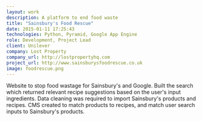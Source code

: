 ```yaml
---
layout: work
description: A platform to end food waste
title: "Sainsbury's Food Rescue"
date: 2015-01-11 17:25:43
technologies: Python, Pyramid, Google App Engine
role: Development, Project Lead
client: Unilever
company: Lost Property
company_url: http://lostpropertyhq.com
project_url: http://www.sainsburysfoodrescue.co.uk
image: foodrescue.png
---
```

Website to stop food wastage for Sainsbury's and Google. Built the search which returned relevant recipe suggestions based on the user's input ingredients. Data cleaning was required to import Sainsbury's products and recipes. CMS created to match products to recipes, and match user search inputs to Sainsbury's products.
